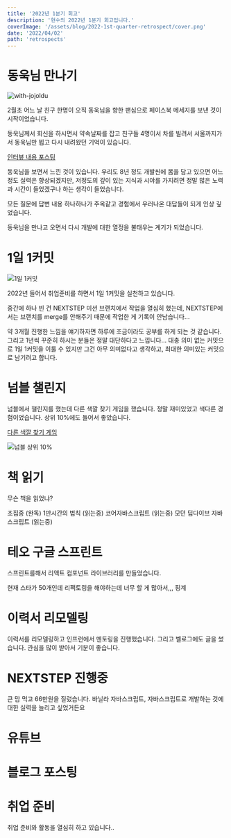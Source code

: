 ```yaml
---
title: '2022년 1분기 회고'
description: '현수의 2022년 1분기 회고입니다.'
coverImage: '/assets/blog/2022-1st-quarter-retrospect/cover.png'
date: '2022/04/02'
path: 'retrospects'
---
```


# 동욱님 만나기

![with-jojoldu](/assets/blog/2022-1st-quarter-retrospect/1.jpg)

2월초 어느 날 친구 한명이 오직 동욱님을 향한 팬심으로 페이스북 메세지를 보낸 것이 시작이었습니다.

동욱님께서 회신을 하시면서 약속날짜를 잡고 친구들 4명이서 차를 빌려서 서울까지가서 동욱님만 뵙고 다시 내려왔던 기억이 있습니다.

[인터뷰 내용 포스팅](https://velog.io/@junghyeonsu/%ED%96%A5%EB%A1%9C%EB%8F%99%EC%9A%B1%EB%8B%98%EC%9D%84-%EB%A7%8C%EB%82%98%EB%8B%A4)

동욱님을 보면서 느낀 것이 있습니다. 우리도 8년 정도 개발씬에 몸을 담고 있으면 어느정도 실력은 향상되겠지만, 저정도의 깊이 있는 지식과 시야를 가지려면 정말 많은 노력과 시간이 들었겠구나 하는 생각이 들었습니다.

모든 질문에 답변 내용 하나하나가 주옥같고 경험에서 우러나온 대답들이 되게 인상 깊었습니다.

동욱님을 만나고 오면서 다시 개발에 대한 열정을 불태우는 계기가 되었습니다.

# 1일 1커밋

![1일 1커밋](/assets/blog/2022-1st-quarter-retrospect/2.png)

2022년 들어서 취업준비를 하면서 1일 1커밋을 실천하고 있습니다.

중간에 하나 빈 건 NEXTSTEP 미션 브랜치에서 작업을 열심히 했는데, NEXTSTEP에서는 브랜치를 merge를 안해주기 때문에 작업한 게 기록이 안남습니다...

약 3개월 진행한 느낌을 얘기하자면 하루에 조금이라도 공부를 하게 되는 것 같습니다. 그리고 1년씩 꾸준히 하시는 분들은 정말 대단하다고 느낍니다... 대충 의미 없는 커밋으로 1일 1커밋을 이룰 수 있지만 그건 아무 의미없다고 생각하고, 최대한 의미있는 커밋으로 남기려고 합니다.

# 넘블 챌린지

넘블에서 챌린지를 했는데 다른 색깔 찾기 게임을 했습니다.
정말 재미있었고 색다른 경험이었습니다.
상위 10%에도 들어서 좋았습니다.

[다른 색깔 찾기 게임](https://find-different-color.vercel.app/)

![넘블 상위 10%](/assets/blog/2022-1st-quarter-retrospect/3.png)

# 책 읽기

무슨 책을 읽었냐?

초집중 (완독)
1만시간의 법칙 (읽는중)
코어자바스크립트 (읽는중)
모던 딥다이브 자바스크립트 (읽는중)

# 테오 구글 스프린트

스프린트를해서 리액트 컴포넌트 라이브러리를 만들었습니다.

현재 스타가 50개인데 리팩토링을 해야하는데 너무 할 게 많아서,,, 핑계

# 이력서 리모델링

이력서를 리모델링하고 인프런에서 멘토링을 진행했습니다.
그리고 벨로그에도 글을 썼습니다. 관심을 많이 받아서 기분이 좋습니다.

# NEXTSTEP 진행중

큰 맘 먹고 66만원을 질렀습니다.
바닐라 자바스크립트, 자바스크립트로 개발하는 것에 대한 실력을 늘리고 싶었거든요

# 유튜브

# 블로그 포스팅

# 취업 준비

취업 준비와 활동을 열심히 하고 있습니다..
